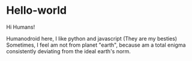 # Hello-world

Hi Humans!

Humanodroid here, I like python and javascript (They are my besties)
Sometimes, I feel am not from planet "earth", because am a total enigma consistently deviating from the ideal earth's norm. 

